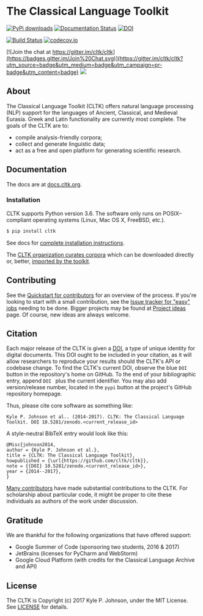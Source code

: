 # The Classical Language Toolkit

[![PyPi downloads](http://img.shields.io/pypi/v/cltk.svg?style=flat)](https://pypi.python.org/pypi/cltk/) [![Documentation Status](https://readthedocs.org/projects/cltk/badge/?version=latest)](http://docs.cltk.org/en/latest/?badge=latest) [![DOI](https://zenodo.org/badge/DOI/10.5281/zenodo.583327.svg)](https://doi.org/10.5281/zenodo.583327)

[![Build Status](https://travis-ci.org/cltk/cltk.svg?branch=master)](https://travis-ci.org/cltk/cltk) [![codecov.io](http://codecov.io/github/cltk/cltk/coverage.svg?branch=master)](http://codecov.io/github/cltk/cltk?branch=master)

[![Join the chat at https://gitter.im/cltk/cltk](https://badges.gitter.im/Join%20Chat.svg)](https://gitter.im/cltk/cltk?utm_source=badge&utm_medium=badge&utm_campaign=pr-badge&utm_content=badge) <a href="https://zenhub.io"><img src="https://raw.githubusercontent.com/ZenHubIO/support/master/zenhub-badge.png"></a>


## About

The Classical Language Toolkit (CLTK) offers natural language processing (NLP) support for the languages of Ancient, Classical, and Medieval Eurasia. Greek and Latin functionality are currently most complete. The goals of the CLTK are to:

*   compile analysis-friendly corpora;
*   collect and generate linguistic data;
*   act as a free and open platform for generating scientific research.


## Documentation

The docs are at [docs.cltk.org](http://docs.cltk.org).


### Installation

CLTK supports Python version 3.6. The software only runs on POSIX–compliant operating systems (Linux, Mac OS X, FreeBSD, etc.).

``` bash
$ pip install cltk
```

See docs for [complete installation instructions](http://docs.cltk.org/en/latest/installation.html).

The [CLTK organization curates corpora](https://github.com/cltk) which can be downloaded directly or, better, [imported by the toolkit](http://docs.cltk.org/en/latest/importing_corpora.html).


## Contributing

See the [Quickstart for contributors](https://github.com/cltk/cltk/wiki/Quickstart-for-contributors) for an overview of the process. If you're looking to start with a small contribution, see the [Issue tracker for "easy" jobs](https://github.com/cltk/cltk/issues?q=is%3Aopen+is%3Aissue+label%3Aeasy) needing to be done. Bigger projects may be found at [Project ideas](https://github.com/cltk/cltk/wiki/Project-ideas) page. Of course, new ideas are always welcome.


## Citation

Each major release of the CLTK is given a [DOI](http://en.wikipedia.org/wiki/Digital_object_identifier), a type of unique identity for digital documents. This DOI ought to be included in your citation, as it will allow researchers to reproduce your results should the CLTK's API or codebase change. To find the CLTK's current DOI, observe the blue `DOI` button in the repository's home on GitHub. To the end of your bibliographic entry, append `DOI ` plus the current identifier. You may also add version/release number, located in the `pypi` button at the project's GitHub repository homepage.

Thus, please cite core software as something like:
```
Kyle P. Johnson et al.. (2014-2017). CLTK: The Classical Language Toolkit. DOI 10.5281/zenodo.<current_release_id>
```

A style-neutral BibTeX entry would look like this:
```
@Misc{johnson2014,
author = {Kyle P. Johnson et al.},
title = {CLTK: The Classical Language Toolkit},
howpublished = {\url{https://github.com/cltk/cltk}},
note = {{DOI} 10.5281/zenodo.<current_release_id>},
year = {2014--2017},
}
```


[Many contributors](https://github.com/cltk/cltk/blob/master/contributors.md) have made substantial contributions to the CLTK. For scholarship about particular code, it might be proper to cite these individuals as authors of the work under discussion.


## Gratitude

We are thankful for the following organizations that have offered support:

* Google Summer of Code (sponsoring two students, 2016 & 2017)
* JetBrains (licenses for PyCharm and WebStorm)
* Google Cloud Platform (with credits for the Classical Language Archive and API)


## License

The CLTK is Copyright (c) 2017 Kyle P. Johnson, under the MIT License. See [LICENSE](https://github.com/cltk/cltk/blob/master/LICENSE) for details.
